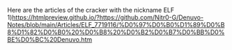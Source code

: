 Here are the articles of the cracker with the nickname ELF
1)https://htmlpreview.github.io/?https://github.com/Nitr0-G/Denuvo-Notes/blob/main/Articles/ELF_7719116/%D0%97%D0%B0%D1%89%D0%B8%D1%82%D0%B0%20%D0%B8%20%D0%B2%D0%B7%D0%BB%D0%BE%D0%BC%20Denuvo.htm

